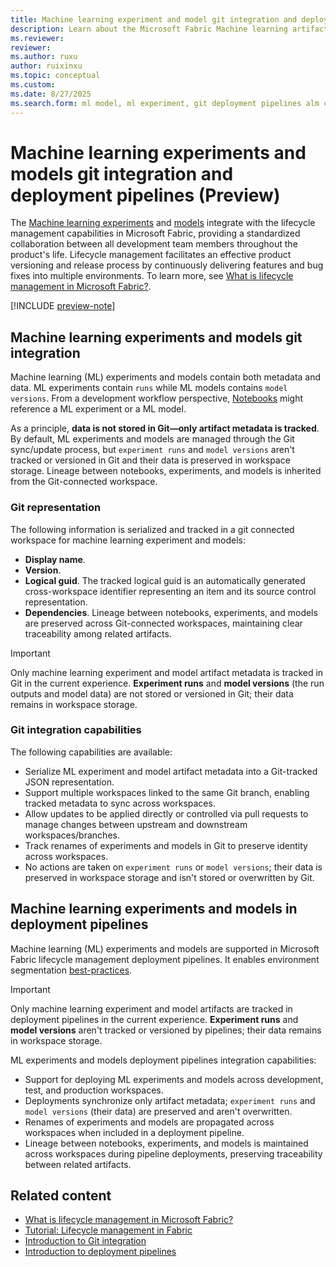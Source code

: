 ```yaml
---
title: Machine learning experiment and model git integration and deployment pipelines
description: Learn about the Microsoft Fabric Machine learning artifacts deployment pipelines and git integration, including what is tracked in a git-connected workspace.
ms.reviewer: 
reviewer: 
ms.author: ruxu
author: ruixinxu
ms.topic: conceptual
ms.custom:
ms.date: 8/27/2025
ms.search.form: ml model, ml experiment, git deployment pipelines alm ci cd
---
```


# Machine learning experiments and models git integration and deployment pipelines (Preview)

The [Machine learning experiments](machine-learning-experiment.md) and [models](machine-learning-model.md) integrate with the lifecycle management capabilities in Microsoft Fabric, providing a standardized collaboration between all development team members throughout the product's life. Lifecycle management facilitates an effective product versioning and release process by continuously delivering features and bug fixes into multiple environments. To learn more, see [What is lifecycle management in Microsoft Fabric?](../cicd/cicd-overview.md).

[!INCLUDE [preview-note](../includes/feature-preview-note.md)]

## Machine learning experiments and models git integration

Machine learning (ML) experiments and models contain both metadata and data. ML experiments contain `runs` while ML models contains `model versions`. From a development workflow perspective, [Notebooks](../data-engineering/how-to-use-notebook.md) might reference a ML experiment or a ML model.

As a principle, __data is not stored in Git—only artifact metadata is tracked__. By default, ML experiments and models are managed through the Git sync/update process, but `experiment runs` and `model versions` aren't tracked or versioned in Git and their data is preserved in workspace storage. Lineage between notebooks, experiments, and models is inherited from the Git-connected workspace.

### Git representation
The following information is serialized and tracked in a git connected workspace for machine learning experiment and models:
* __Display name__.
* __Version__.
* __Logical guid__. The tracked logical guid is an automatically generated cross-workspace identifier representing an item and its source control representation.
* __Dependencies__. Lineage between notebooks, experiments, and models are preserved across Git-connected workspaces, maintaining clear traceability among related artifacts.

> [!IMPORTANT]
> Only machine learning experiment and model artifact metadata is tracked in Git in the current experience. __Experiment runs__ and __model versions__ (the run outputs and model data) are not stored or versioned in Git; their data remains in workspace storage.

### Git integration capabilities
The following capabilities are available:

* Serialize ML experiment and model artifact metadata into a Git-tracked JSON representation.
* Support multiple workspaces linked to the same Git branch, enabling tracked metadata to sync across workspaces.
* Allow updates to be applied directly or controlled via pull requests to manage changes between upstream and downstream workspaces/branches.
* Track renames of experiments and models in Git to preserve identity across workspaces.
* No actions are taken on `experiment runs` or `model versions`; their data is preserved in workspace storage and isn't stored or overwritten by Git.


## Machine learning experiments and models in deployment pipelines
Machine learning (ML) experiments and models are supported in Microsoft Fabric lifecycle management deployment pipelines. It enables environment segmentation [best-practices](../cicd/best-practices-cicd.md).

> [!IMPORTANT]
> Only machine learning experiment and model artifacts are tracked in deployment pipelines in the current experience. __Experiment runs__ and __model versions__ aren't tracked or versioned by pipelines; their data remains in workspace storage.

ML experiments and models deployment pipelines integration capabilities:

* Support for deploying ML experiments and models across development, test, and production workspaces.
* Deployments synchronize only artifact metadata; `experiment runs` and `model versions` (their data) are preserved and aren't overwritten.
* Renames of experiments and models are propagated across workspaces when included in a deployment pipeline.
* Lineage between notebooks, experiments, and models is maintained across workspaces during pipeline deployments, preserving traceability between related artifacts.

## Related content

- [What is lifecycle management in Microsoft Fabric?](../cicd/cicd-overview.md)
- [Tutorial: Lifecycle management in Fabric](../cicd/cicd-tutorial.md)
- [Introduction to Git integration](../cicd/git-integration/intro-to-git-integration.md)
- [Introduction to deployment pipelines](../cicd/deployment-pipelines/intro-to-deployment-pipelines.md)
